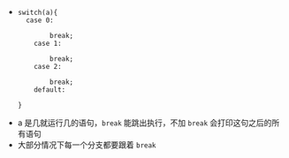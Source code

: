 - ```
  switch(a){
  	case 0:
      	
          break;
      case 1:
      	
          break;
      case 2:
      	
          break;
      default:
      	
  }
  ```
- a 是几就运行几的语句，`break` 能跳出执行，不加 `break` 会打印这句之后的所有语句
- 大部分情况下每一个分支都要跟着 `break`